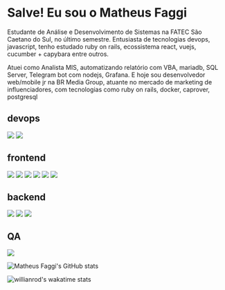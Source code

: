 <h1>
  Salve! Eu sou o Matheus Faggi
</h1>
<p>
  Estudante de Análise e Desenvolvimento de Sistemas na FATEC São Caetano do Sul, no último semestre. Entusiasta de tecnologias devops, javascript, tenho estudado ruby on rails, ecossistema react, vuejs, cucumber + capybara entre outros.
</p>
<p>
  Atuei como Analista MIS, automatizando relatório com VBA, mariadb, SQL Server, Telegram bot com nodejs, Grafana. 
  E hoje sou desenvolvedor web/mobile jr na BR Media Group, atuante no mercado de marketing de influenciadores, com tecnologias como ruby on rails, docker, caprover, postgresql
</p>

<h2>
  devops
</h2>
<div>
 <img src="https://img.shields.io/badge/Git-F05032?style=for-the-badge&logo=git&logoColor=white" />
 <img src="https://img.shields.io/badge/Docker-2496ED?style=for-the-badge&logo=Docker&logoColor=white" />
</div>
<h2>
  frontend
</h2>
<div>
  <img src="https://img.shields.io/badge/HTML5-E34F26?style=for-the-badge&logo=HTML5&logoColor=white" style/>
  <img src="https://img.shields.io/badge/CSS3-1572B6?style=for-the-badge&logo=CSS3&logoColor=white" />
  <img src="https://img.shields.io/badge/Sass-CC6699?style=for-the-badge&logo=Sass&logoColor=white" />
  <img src="https://img.shields.io/badge/Javascript-F7DF1E?style=for-the-badge&logo=Javascript&logoColor=black" />
  <img src="https://img.shields.io/badge/styled components-DB7093?style=for-the-badge&logo=styled-components&logoColor=white" />
  <img src="https://img.shields.io/badge/Next.js-000?style=for-the-badge&logo=Next.js&logoColor=white" />
<div>
<h2>
  backend
</h2>
<div>
  <img src="https://img.shields.io/badge/PostgreSQL-336791?style=for-the-badge&logo=PostgreSQL&logoColor=white" />
  <img src="https://img.shields.io/badge/TypeScript-3178C6?style=for-the-badge&logo=TypeScript&logoColor=white" />
  <img src="https://img.shields.io/badge/Ruby-CC342D?style=for-the-badge&logo=Ruby&logoColor=white" />
</div>

<h2>
  QA 
</h2>
<div>
 <img src="https://img.shields.io/badge/Cucumber-23D96C?style=for-the-badge&logo=Cucumber&logoColor=white" />
</div>

![Matheus Faggi's GitHub stats](https://github-readme-stats.vercel.app/api?username=matheusfaggi&theme=slateorange&show_icons=true)

![willianrod's wakatime stats](https://github-readme-stats.vercel.app/api/wakatime?username=matheusfaggi&compact_layout=true)
